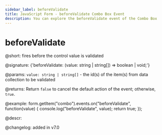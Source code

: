 ```yaml
---
sidebar_label: beforeValidate
title: JavaScript Form - beforeValidate Combo Box Event 
description: You can explore the beforeValidate event of the Combo Box control of Form in the documentation of the DHTMLX JavaScript UI library. Browse developer guides and API reference, try out code examples and live demos, and download a free 30-day evaluation version of DHTMLX Suite 7.
---
```


# beforeValidate

@short: fires before the control value is validated

@signature: {'beforeValidate: (value: string | string[]) => boolean | void;'}

@params:
`value: string | string[]` - the id(s) of the item(s) from data collection to be validated

@returns:
Return `false` to cancel the default action of the event; otherwise, `true`.

@example:
form.getItem("combo").events.on("beforeValidate", function(value) {
    console.log("beforeValidate", value);
    return true;
});

@descr:

@changelog: added in v7.0

[comment]: # (@relatedapi: form/api/combo/combo_validate_method.md)
